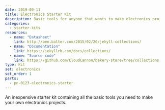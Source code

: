 ```yaml
---
date: 2019-09-11
title: Electronics Starter Kit
description: Basic tools for anyone that wants to make electronics projects
categories:
  - starter-kits
resources:
  - name: "Datasheet"
    link: http://ben.balter.com/2015/02/20/jekyll-collections/
  - name: "Documentation"
    link: https://jekyllrb.com/docs/collections/
  - name: "Source code"
    link: https://github.com/CloudCannon/bakery-store/tree/collections
type: Kit
set: electronics
set_order: 1
parts: 
  - pn-0123-electronics-starter
---
```


An inexpensive starter kit containing all the basic tools you need to make your own electronics
projects.